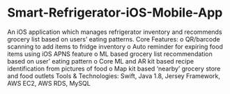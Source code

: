 # Smart-Refrigerator-iOS-Mobile-App
An iOS application which manages refrigerator inventory and recommends grocery list based on users’ eating patterns. 
Core Features: 
o	QR/barcode scanning to add items to fridge inventory
o	Auto reminder for expiring food items using iOS APNS feature
o	ML based grocery list recommendation based on user’ eating pattern
o	Core ML and AR kit based recipe identification from pictures of food
o	Map kit based ‘nearby’ grocery store and food outlets
Tools & Technologies: Swift, Java 1.8, Jersey Framework, AWS EC2, AWS RDS, MySQL
